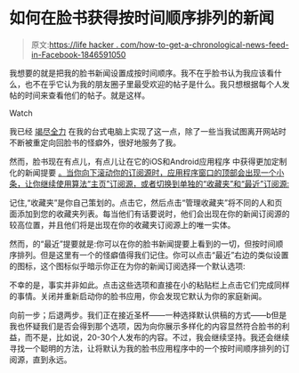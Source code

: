 # 如何在脸书获得按时间顺序排列的新闻

> 原文:[https://life hacker . com/how-to-get-a-chronological-news-feed-in-Facebook-1846591050](https://lifehacker.com/how-to-get-a-chronological-news-feed-in-facebook-1846591050)

我想要的就是把我的脸书新闻设置成按时间顺序。我不在乎脸书认为我应该看什么，也不在乎它认为我的朋友圈子里最受欢迎的帖子是什么。我只想根据每个人发帖的时间来查看他们的帖子。就是这样。

Watch

我已经 [竭尽全力](https://lifehacker.com/how-to-force-a-chronological-feed-in-facebooks-new-desi-1842426847) 在我的台式电脑上实现了这一点，除了一些当我试图离开网站时不断被重定向回脸书的怪癖外，很好地服务了我。

然而，脸书现在有点儿，有点儿让在它的iOS和Android应用程序 中获得更加定制化的新闻提要 [。当你向下滚动你的订阅源时，应用程序窗口的顶部会出现一个小条，让你继续使用算法“主页”订阅源，或者切换到单独的“收藏夹”和“最近”订阅源:](https://nickclegg.medium.com/you-and-the-algorithm-it-takes-two-to-tango-7722b19aa1c2)

记住,“收藏夹”是你自己策划的。点击它，然后点击“管理收藏夹”将不同的人和页面添加到您的收藏夹列表。每当他们有话要说时，他们会出现在你的新闻订阅源的较高位置，并且他们将是出现在你的收藏夹订阅源上的唯一实体。

然而，的“最近”提要就是:你可以在你的脸书新闻提要上看到的一切，但按时间顺序排列。但是这里有一个的怪癖值得我们记住。你可以点击“最近”右边的类似设置的图标，这个图标似乎暗示你正在为你的新闻订阅选择一个默认选项:

不幸的是，事实并非如此。点击这些选项和直接在小的粘贴栏上点击它们完成同样的事情。关闭并重新启动你的脸书应用，你会发现它默认为你的家庭新闻。

向前一步；后退两步。我们正在接近圣杯——一种选择默认供稿的方式——b但是我也怀疑我们是否会得到那个选项，因为向你展示多样化的内容显然符合脸书的利益，而不是，比如说，20-30个人发布的内容。不过，我会继续坚持。我还会继续寻找一个聪明的方法，让将默认为我的脸书应用程序中的一个按时间顺序排列的订阅源，直到永远。